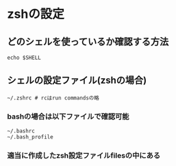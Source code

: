 # zshの設定
## どのシェルを使っているか確認する方法
```
echo $SHELL
```

## シェルの設定ファイル(zshの場合)
```
~/.zshrc # rcはrun commandsの略
```
### bashの場合は以下ファイルで確認可能
```
~/.bashrc
~/.bash_profile
```

### 適当に作成したzsh設定ファイルfilesの中にある
